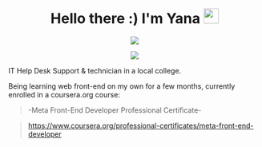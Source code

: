 <h1 align="center";font-size: 16px> Hello there :) I'm Yana  <img src="https://i.imgur.com/u8HivgI.gif" width="30px"> </h1>

<p align="center"><a href="https://www.linkedin.com/in/yanshtein" rel="nofollow"><img src="https://img.shields.io/badge/-Me on LINKEDIN-blue" style="max-width: 100%;"></a></p> <p align="center"><a href="https://codepen.io/yansht/" rel="nofollow"><img src="https://img.shields.io/badge/-My CodePen-green" style="max-width: 100%;"></a></p>
  
IT Help Desk Support & technician in a local college.

Being learning web front-end on my own for a few months, 
currently enrolled in a coursera.org course: 

> -Meta Front-End Developer Professional Certificate-

> https://www.coursera.org/professional-certificates/meta-front-end-developer
